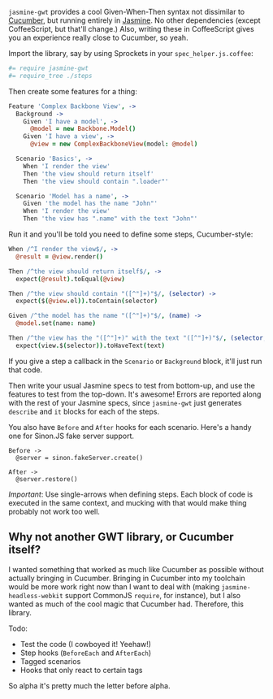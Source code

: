 `jasmine-gwt` provides a cool Given-When-Then syntax not dissimilar to [Cucumber](http://cukes.info/), but
running entirely in [Jasmine](http://pivotal.github.com/jasmine/). No other dependencies (except CoffeeScript,
but that'll change.) Also, writing these in CoffeeScript gives you an experience really close to Cucumber, so yeah.

Import the library, say by using Sprockets in your `spec_helper.js.coffee`:

``` coffeescript
#= require jasmine-gwt
#= require_tree ./steps
```

Then create some features for a thing:

``` coffeescript
Feature 'Complex Backbone View', ->
  Background ->
    Given 'I have a model', ->
      @model = new Backbone.Model()
    Given 'I have a view', ->
      @view = new ComplexBackboneView(model: @model)

  Scenario 'Basics', ->
    When 'I render the view'
    Then 'the view should return itself'
    Then 'the view should contain ".loader"'

  Scenario 'Model has a name', ->
    Given 'the model has the name "John"'
    When 'I render the view'
    Then 'the view has ".name" with the text "John"'
```

Run it and you'll be told you need to define some steps, Cucumber-style:

``` coffeescript
When /^I render the view$/, ->
  @result = @view.render()

Then /^the view should return itself$/, ->
  expect(@result).toEqual(@view)

Then /^the view should contain "([^"]+)"$/, (selector) ->
  expect($(@view.el)).toContain(selector)

Given /^the model has the name "([^"]+)"$/, (name) ->
  @model.set(name: name)

Then /^the view has the "([^"]+)" with the text "([^"]+)"$/, (selector, text) ->
  expect(view.$(selector)).toHaveText(text)
```

If you give a step a callback in the `Scenario` or `Background` block, it'll just run that code.

Then write your usual Jasmine specs to test from bottom-up, and use the features to test from the top-down.
It's awesome! Errors are reported along with the rest of your Jasmine specs, since `jasmine-gwt` just generates
`describe` and `it` blocks for each of the steps.

You also have `Before` and `After` hooks for each scenario. Here's a handy one for Sinon.JS fake server support.

```
Before ->
  @server = sinon.fakeServer.create()

After ->
  @server.restore()
```

*Important*: Use single-arrows when defining steps. Each block of code is executed in the same context, and mucking
with that would make thing probably not work too well.

## Why not another GWT library, or Cucumber itself?

I wanted something that worked as much like Cucumber as possible without actually bringing in Cucumber. Bringing in
Cucumber into my toolchain would be more work right now than I want to deal with (making `jasmine-headless-webkit` support
CommonJS `require`, for instance), but I also wanted as much of the cool magic that Cucumber had. Therefore, this library.

Todo:

* Test the code (I cowboyed it! Yeehaw!)
* Step hooks (`BeforeEach` and `AfterEach`)
* Tagged scenarios
* Hooks that only react to certain tags

So alpha it's pretty much the letter before alpha.

